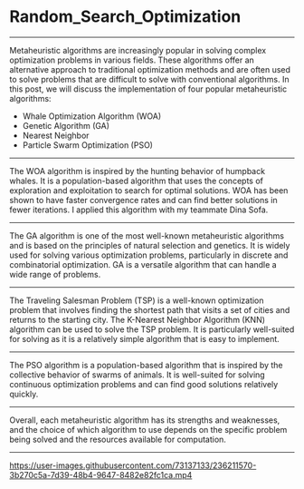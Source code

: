 
# Random_Search_Optimization
---
Metaheuristic algorithms are increasingly popular in solving complex optimization problems in various fields. These algorithms offer an alternative approach to traditional optimization methods and are often used to solve problems that are difficult to solve with conventional algorithms. In this post, we will discuss the implementation of four popular metaheuristic algorithms:

- Whale Optimization Algorithm (WOA)
- Genetic Algorithm (GA)
- Nearest Neighbor 
- Particle Swarm Optimization (PSO)

---
The WOA algorithm is inspired by the hunting behavior of humpback whales. It is a population-based algorithm that uses the concepts of exploration and exploitation to search for optimal solutions. WOA has been shown to have faster convergence rates and can find better solutions in fewer iterations. I applied this algorithm with my teammate Dina Sofa.

---

The GA algorithm is one of the most well-known metaheuristic algorithms and is based on the principles of natural selection and genetics. It is widely used for solving various optimization problems, particularly in discrete and combinatorial optimization. GA is a versatile algorithm that can handle a wide range of problems.

---

The Traveling Salesman Problem (TSP) is a well-known optimization problem that involves finding the shortest path that visits a set of cities and returns to the starting city. The K-Nearest Neighbor Algorithm (KNN) algorithm can be used to solve the TSP problem. It is particularly well-suited for solving as it is a relatively simple algorithm that is easy to implement.

---

The PSO algorithm is a population-based algorithm that is inspired by the collective behavior of swarms of animals. It is well-suited for solving continuous optimization problems and can find good solutions relatively quickly. 

---

Overall, each metaheuristic algorithm has its strengths and weaknesses, and the choice of which algorithm to use depends on the specific problem being solved and the resources available for computation. 

---


https://user-images.githubusercontent.com/73137133/236211570-3b270c5a-7d39-48b4-9647-8482e82fc1ca.mp4

